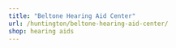 ```yaml
---
title: "Beltone Hearing Aid Center"
url: /huntington/beltone-hearing-aid-center/
shop: hearing aids
---
```

